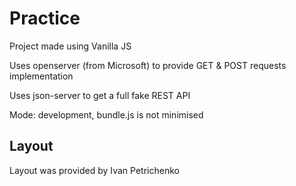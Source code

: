 # Practice

Project made using Vanilla JS

Uses openserver (from Microsoft) to provide GET & POST requests implementation

Uses json-server to get a full fake REST API 

Mode: development, bundle.js is not minimised

## Layout

Layout was provided by Ivan Petrichenko
